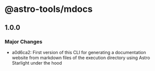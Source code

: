 # @astro-tools/mdocs

## 1.0.0

### Major Changes

- a0d6ca2: First version of this CLI for generating a documentation website from markdown files of the execution directory using Astro Starlight under the hood
